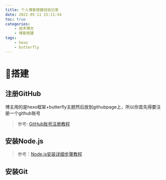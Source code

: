 ```yaml
---
title: 个人博客搭建经验记录
date: 2022-05-11 15:11:54
toc: true
categories:
    - 技术博文
    - 博客搭建
tags:
    - hexo
    - butterfly
---
```



# 🔷搭建

## 注册GitHub
博主用的是hexo框架+butterfly主题然后放到githubpage上，所以你首先得要注册一个github账号
> 参考: [GitHub账号注册教程](https://blog.csdn.net/qq_34379645/article/details/113857402)

## 安装Node.js
> 参考：[Node.js安装详细步骤教程](https://blog.csdn.net/antma/article/details/86104068)

## 安装Git